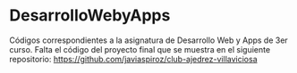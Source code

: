# DesarrolloWebyApps
Códigos correspondientes a la asignatura de Desarrollo Web y Apps de 3er curso. Falta el código del proyecto final que se muestra en el siguiente repositorio: https://github.com/javiaspiroz/club-ajedrez-villaviciosa

